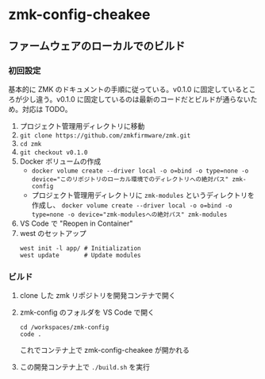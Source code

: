# zmk-config-cheakee

## ファームウェアのローカルでのビルド

### 初回設定

基本的に ZMK のドキュメントの手順に従っている。v0.1.0 に固定しているところが少し違う。v0.1.0 に固定しているのは最新のコードだとビルドが通らないため。対応は TODO。

1. プロジェクト管理用ディレクトリに移動
1. `git clone https://github.com/zmkfirmware/zmk.git`
1. `cd zmk`
1. `git checkout v0.1.0`
1. Docker ボリュームの作成
    - `docker volume create --driver local -o o=bind -o type=none -o device="このリポジトリのローカル環境でのディレクトリへの絶対パス" zmk-config`
    - プロジェクト管理用ディレクトリに `zmk-modules` というディレクトリを作成し、 `docker volume create --driver local -o o=bind -o type=none -o device="zmk-modulesへの絶対パス" zmk-modules`
1. VS Code で "Reopen in Container"
1. west のセットアップ
    ```
    west init -l app/ # Initialization
    west update       # Update modules
    ```

### ビルド

1. clone した zmk リポジトリを開発コンテナで開く
1. zmk-config のフォルダを VS Code で開く
    ```
    cd /workspaces/zmk-config
    code .
    ```

    これでコンテナ上で zmk-config-cheakee が開かれる
1. この開発コンテナ上で `./build.sh` を実行